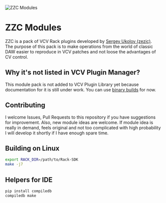 ![ZZC Modules](https://raw.github.com/zezic/ZZC/master/screenshot.png?sanitize=true)

# ZZC Modules

ZZC is a pack of VCV Rack plugins developed by [Sergey Ukolov (zezic)](https://github.com/zezic).
The purpose of this pack is to make operations from the world of classic DAW easier to reproduce in VCV patches and not loose the advantages of CV control.

## Why it's not listed in VCV Plugin Manager?

This module pack is not added to VCV Plugin Library yet because documentation for it is still under work. You can use [binary builds](https://github.com/zezic/ZZC/releases) for now.

## Contributing

I welcome Issues, Pull Requests to this repository if you have suggestions for improvement.
Also, new module ideas are welcome. If module idea is really in demand, feels original and not too complicated with high probability I will develop it shortly if I have enough spare time.

## Building on Linux

```bash
export RACK_DIR=/path/to/Rack-SDK
make -j7
```

## Helpers for IDE

```bash
pip install compiledb
compiledb make
```
